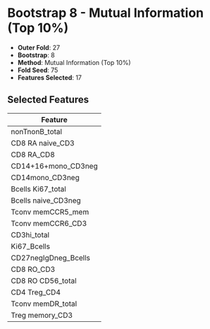 # Bootstrap 8 - Mutual Information (Top 10%)

- **Outer Fold**: 27
- **Bootstrap**: 8
- **Method**: Mutual Information (Top 10%)
- **Fold Seed**: 75
- **Features Selected**: 17

## Selected Features

| Feature |
|---------|
| nonTnonB_total |
| CD8 RA naive_CD3 |
| CD8 RA_CD8 |
| CD14+16+mono_CD3neg |
| CD14mono_CD3neg |
| Bcells Ki67_total |
| Bcells naive_CD3neg |
| Tconv memCCR5_mem |
| Tconv memCCR6_CD3 |
| CD3hi_total |
| Ki67_Bcells |
| CD27negIgDneg_Bcells |
| CD8 RO_CD3 |
| CD8 RO CD56_total |
| CD4 Treg_CD4 |
| Tconv memDR_total |
| Treg memory_CD3 |
